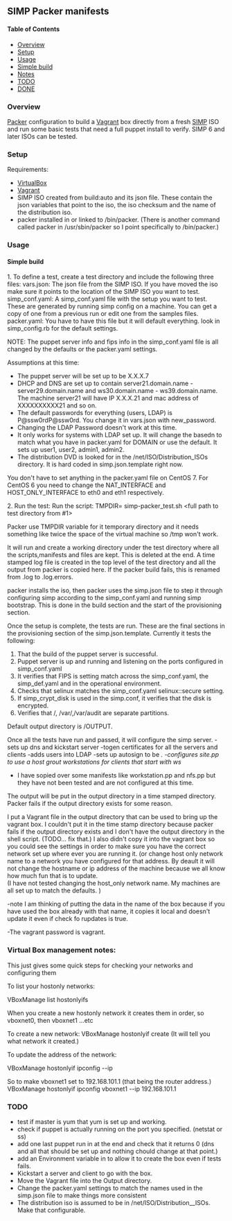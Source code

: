 ## SIMP Packer manifests

#### Table of Contents

* [Overview](#overview)
* [Setup](#setup)
* [Usage](#usage)
* [Simple build](#simple-build)
* [Notes](#notes)
* [TODO](#todo)
* [DONE](#done)

### Overview

[Packer](https://packer.io) configuration to build a [Vagrant](https://www.vagrantup.com/) box directly from a fresh [SIMP](https://github.com/NationalSecurityAgency/SIMP) ISO and run some basic tests that need a full puppet install to verify.   SIMP 6 and later ISOs can be tested.

### Setup

Requirements:
  - [VirtualBox](https://www.virtualbox.org/wiki/Downloads)
  - [Vagrant](https://www.vagrantup.com/downloads.html)
  - SIMP ISO created from build:auto and its json file.
    These contain the json variables that point to the iso,
    the iso checksum and the name of the distribution iso.
  - packer installed in or linked to /bin/packer. (There is
    another command called packer in /usr/sbin/packer so I
    point specifically to /bin/packer.)

### Usage
#### Simple build
1\. To define a test, create a test directory and include the following three files:
      vars.json:  The json file from the SIMP ISO.  If you have moved the iso
           make sure it points to the location of the SIMP ISO you want to test.
      simp_conf.yaml:  A simp_conf.yaml file with the setup you want to test.  These
         are generated by running simp config on a machine.  You can get a copy of
         one from a previous run or edit one from the samples files.
      packer.yaml:  You have to have this file but it will default everything.
         look in simp_config.rb for the default settings.

NOTE:  The puppet server info and fips info in the simp_conf.yaml file is all
changed by the defaults or the packer.yaml settings.

Assumptions at this time:
  - The puppet server will be set up to be X.X.X.7
  - DHCP and DNS are set up to contain server21.domain.name - server29.domain.name
    and ws30.domain.name - ws39.domain.name.
    The machine server21 will have IP X.X.X.21 and mac address of XXXXXXXXXX21
    and so on.
  - The default passwords for everything (users, LDAP) is P@ssw0rdP@ssw0rd.
    You change it in vars.json with new_password.
  - Changing the LDAP Password doesn't work at this time.
  - It only works for systems with LDAP set up.  It will change
    the basedn to match what you have in packer.yaml for DOMAIN or use
    the default.  It sets up user1, user2, admin1, admin2.
  - The distribution DVD is looked for in the /net/ISO/Distribution_ISOs directory.
    It is hard coded in simp.json.template right now.


You don't have to set anything in the packer.yaml file on CentOS 7.  For CentOS 6
you need to change the NAT_INTERFACE and HOST_ONLY_INTERFACE to eth0 and eth1 
respectively.


2\. Run the test: Run the script:
     TMPDIR=<some directory with lots of space> simp-packer_test.sh <full path to test directory from #1>

Packer use TMPDIR variable for it temporary directory and it needs something like twice the space of the virtual machine so /tmp won't work.  

It will run and create a working directory under the test directory where all the scripts,manifests and files are kept.  This is deleted at the end.
A time stamped log file is created in the top level of the test directory and all the output from packer is copied here.  If the packer build fails, this is renamed from <date>.log to <date>.log.errors. 


packer installs the iso, then packer uses the simp.json file to step it through
configuring simp according to the simp_conf.yaml and running simp bootstrap.
This is done in the build section and the start of the provisioning section.

Once the setup is complete, the tests are run.  These are the final sections in the
provisioning section of the simp.json.template.  Currently
it tests the following:
1) That the build of the puppet server is successful.
2) Puppet server is up and running and listening on the ports configured in simp_conf.yaml
3) It verifies that FIPS is setting match across the simp_conf.yaml, the simp_def.yaml and
   in the operational environment.
4) Checks that selinux matches the simp_conf.yaml selinux::secure setting.
5) If simp_crypt_disk is used in the simp.conf, it verifies that the disk is encrypted.
6) Verifies that /, /var/,/var/audit are separate partitions.

Default output directory is <test directory>/OUTPUT.

Once all the tests have run and passed, it will configure the simp server.
-sets up dns and kickstart server
-togen certificates for all the servers and clients
-adds users into LDAP
-sets up autosign to be *.<doamin name>
-configures site.pp to use a host grout workstations for clients that start with ws*

- I have sopied over some manifests like workstation.pp and nfs.pp but they have not been tested and are not configured at this time.


The output will be put in the output directory in a time stamped directory.  Packer fails if the output directory exists for some reason.

I put a Vagrant file in the output directory that can be used to bring up the vagrant box.
I couldn't put it in the time stamp directory because packer fails if the output directory exists and I don't have the output directory in 
the shell script.  (TODO... fix that.) I also didn't copy it into the vagrant box so you could see the settings in order to make sure you
have the correct network set up where ever you are running it. (or change host only network name to a network you have configured for that
address.  By deault it will not change the hostname or ip address of the machine because we all know how much fun that is to update.  
(I have not tested changing the host_only network name.  My machines are all set up to match the defaults. )

-note I am thinking of putting the data in the name of the box because if you have used the box already with that name, it copies it local and doesn't update it even if check fo rupdates is true.

-The vagrant password is vagrant.

### Virtual Box management notes:

This just gives some quick steps for checking your networks and configuring them

To list your hostonly networks:

   VBoxManage list hostonlyifs

When you create a new hostonly network it creates them in order, so vboxnet0, then vboxnet1 ...etc

To create a new network:
   VBoxManage hostonlyif create
(It will tell you what network it created.)

To update the address of the network:

   VBoxManage hostonlyif ipconfig <networkname>  --ip <network address>

So to make vboxnet1 set to 192.168.101.1 (that being the router address.)
   VBoxManage hostonlyif ipconfig vboxnet1 --ip 192.168.101.1

### TODO
- test if master is yum that yum is set up and working.
- check if puppet is actually running on the port you specified. (netstat or ss) 
- add one last puppet run in at the end and check that it returns 0 (dns and all that should
  be set up and nothing chould change at that point.)
- add an Environment variable in to allow it to create the box even if tests fails.  
- Kickstart a server and client to go with the box.
- Move the Vagrant file into the Output directory.
- Change the packer.yaml settings to match the names used in the simp.json file to make 
  things more consistent
- The distribution iso is assumed to be in /net/ISO/Distribution__ISOs.  Make that configurable.

